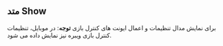 ## متد Show

برای نمایش مدال تنظیمات و اعمال ایونت های کنترل بازی **توجه**: در موبایل، تنظیمات کنترل بازی ویبره نیز نمایش داده می شود.

